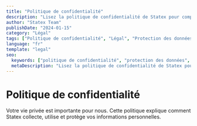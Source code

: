 ```yaml
---
title: "Politique de confidentialité"
description: "Lisez la politique de confidentialité de Statex pour comprendre comment nous collectons, utilisons et protégeons vos données."
author: "Statex Team"
publishDate: "2024-01-15"
category: "Légal"
tags: ["Politique de confidentialité", "Légal", "Protection des données", "GDPR"]
language: "fr"
template: "legal"
seo:
  keywords: ["politique de confidentialité", "protection des données", "GDPR", "légal", "statex confidentialité"]
  metaDescription: "Lisez la politique de confidentialité de Statex pour comprendre comment nous collectons, utilisons et protégeons vos données."
---
```


# Politique de confidentialité

Votre vie privée est importante pour nous. Cette politique explique comment Statex collecte, utilise et protège vos informations personnelles.